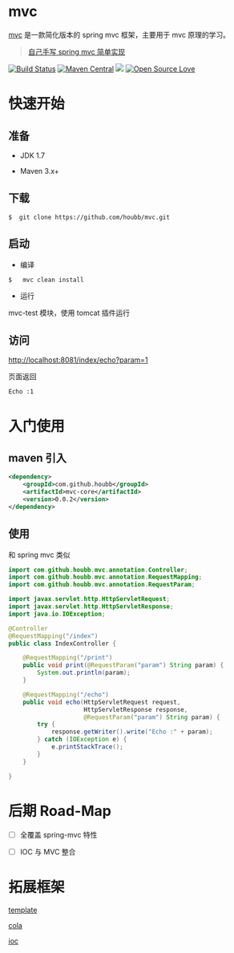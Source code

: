 # mvc

[mvc](https://github.com/houbb/mvc) 是一款简化版本的 spring mvc 框架，主要用于 mvc 原理的学习。

> [自己手写 spring mvc 简单实现](https://houbb.github.io/2018/09/27/java-servlet-tutorial-21-fake-mvc-simple)

[![Build Status](https://travis-ci.com/houbb/mvc.svg?branch=master)](https://travis-ci.com/houbb/mvc)
[![Maven Central](https://maven-badges.herokuapp.com/maven-central/com.github.houbb/mvc/badge.svg)](http://mvnrepository.com/artifact/com.github.houbb/mvc)
[![](https://img.shields.io/badge/license-Apache2-FF0080.svg)](https://github.com/houbb/mvc/blob/master/LICENSE.txt)
[![Open Source Love](https://badges.frapsoft.com/os/v2/open-source.svg?v=103)](https://github.com/houbb/mvc)

# 快速开始

## 准备

- JDK 1.7

- Maven 3.x+

## 下载

```
$  git clone https://github.com/houbb/mvc.git
```

## 启动

- 编译

```
$   mvc clean install
```

- 运行

mvc-test 模块，使用 tomcat 插件运行

## 访问

[http://localhost:8081/index/echo?param=1](http://localhost:8081/index/echo?param=1)

页面返回

```
Echo :1
```

# 入门使用

## maven 引入

```xml
<dependency>
    <groupId>com.github.houbb</groupId>
    <artifactId>mvc-core</artifactId>
    <version>0.0.2</version>
</dependency>
```

## 使用

和 spring mvc 类似

```java
import com.github.houbb.mvc.annotation.Controller;
import com.github.houbb.mvc.annotation.RequestMapping;
import com.github.houbb.mvc.annotation.RequestParam;

import javax.servlet.http.HttpServletRequest;
import javax.servlet.http.HttpServletResponse;
import java.io.IOException;

@Controller
@RequestMapping("/index")
public class IndexController {

    @RequestMapping("/print")
    public void print(@RequestParam("param") String param) {
        System.out.println(param);
    }

    @RequestMapping("/echo")
    public void echo(HttpServletRequest request,
                     HttpServletResponse response,
                     @RequestParam("param") String param) {
        try {
            response.getWriter().write("Echo :" + param);
        } catch (IOException e) {
            e.printStackTrace();
        }
    }

}
```

# 后期 Road-Map

- [ ] 全覆盖 spring-mvc 特性

- [ ] IOC 与 MVC 整合

# 拓展框架

[template](https://github.com/houbb/template)

[cola](https://github.com/houbb/cola)

[ioc](https://github.com/houbb/ioc)